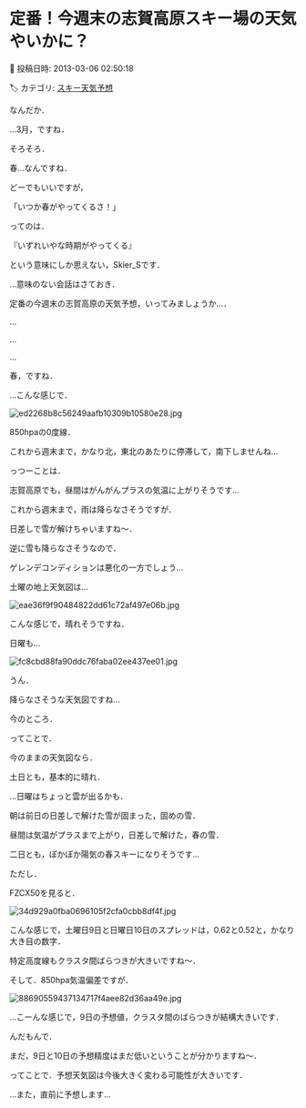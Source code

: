 # 定番！今週末の志賀高原スキー場の天気やいかに？

📅 投稿日時: 2013-03-06 02:50:18

🏷️ カテゴリ: [スキー天気予想](c6554f5c3c106093b511a8daae23757e8.md)

なんだか．


…3月，ですね．


そろそろ．


春…なんですね．





どーでもいいですが，


「いつか春がやってくるさ！」


ってのは．


『いずれいやな時期がやってくる』


という意味にしか思えない，Skier_Sです．





…意味のない会話はさておき．


定番の今週末の志賀高原の天気予想，いってみましょうか…．





…


…


…


春，ですね．





…こんな感じで．




![ed2268b8c56249aafb10309b10580e28.jpg](images/ed2268b8c56249aafb10309b10580e28.jpg)




850hpaの0度線．


これから週末まで，かなり北，東北のあたりに停滞して，南下しませんね…





っつーことは．


志賀高原でも，昼間はがんがんプラスの気温に上がりそうです…


これから週末まで，雨は降らなさそうですが．


日差しで雪が解けちゃいますね～．


逆に雪も降らなさそうなので．


ゲレンデコンディションは悪化の一方でしょう…





土曜の地上天気図は…




![eae36f9f90484822dd61c72af497e06b.jpg](images/eae36f9f90484822dd61c72af497e06b.jpg)




こんな感じで，晴れそうですね．





日曜も…




![fc8cbd88fa90ddc76faba02ee437ee01.jpg](images/fc8cbd88fa90ddc76faba02ee437ee01.jpg)




うん．


降らなさそうな天気図ですね…


今のところ．





ってことで．


今のままの天気図なら．





土日とも，基本的に晴れ．


…日曜はちょっと雲が出るかも．


朝は前日の日差しで解けた雪が固まった，固めの雪．


昼間は気温がプラスまで上がり，日差しで解けた，春の雪．


二日とも，ぽかぽか陽気の春スキーになりそうです…





ただし．


FZCX50を見ると．




![34d929a0fba0696105f2cfa0cbb8df4f.jpg](images/34d929a0fba0696105f2cfa0cbb8df4f.jpg)




こんな感じで，土曜日9日と日曜日10日のスプレッドは，0.62と0.52と，かなり大き目の数字．


特定高度線もクラスタ間ばらつきが大きいですね～．





そして．850hpa気温偏差ですが．




![88690559437134717f4aee82d36aa49e.jpg](images/88690559437134717f4aee82d36aa49e.jpg)




…こーんな感じで，9日の予想値，クラスタ間のばらつきが結構大きいです．





んだもんで．


まだ，9日と10日の予想精度はまだ低いということが分かりますね～．


ってことで．予想天気図は今後大きく変わる可能性が大きいです．





…また，直前に予想します…
